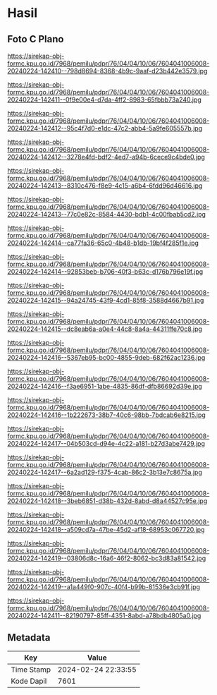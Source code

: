 # Hasil

## Foto C Plano

https://sirekap-obj-formc.kpu.go.id/7968/pemilu/pdpr/76/04/04/10/06/7604041006008-20240224-142410--798d8694-8368-4b9c-9aaf-d23b442e3579.jpg

https://sirekap-obj-formc.kpu.go.id/7968/pemilu/pdpr/76/04/04/10/06/7604041006008-20240224-142411--0f9e00e4-d7da-4ff2-8983-65fbbb73a240.jpg

https://sirekap-obj-formc.kpu.go.id/7968/pemilu/pdpr/76/04/04/10/06/7604041006008-20240224-142412--95c4f7d0-e1dc-47c2-abb4-5a9fe605557b.jpg

https://sirekap-obj-formc.kpu.go.id/7968/pemilu/pdpr/76/04/04/10/06/7604041006008-20240224-142412--3278e4fd-bdf2-4ed7-a94b-6cece9c4bde0.jpg

https://sirekap-obj-formc.kpu.go.id/7968/pemilu/pdpr/76/04/04/10/06/7604041006008-20240224-142413--8310c476-f8e9-4c15-a6b4-6fdd96d46616.jpg

https://sirekap-obj-formc.kpu.go.id/7968/pemilu/pdpr/76/04/04/10/06/7604041006008-20240224-142413--77c0e82c-8584-4430-bdb1-4c00fbab5cd2.jpg

https://sirekap-obj-formc.kpu.go.id/7968/pemilu/pdpr/76/04/04/10/06/7604041006008-20240224-142414--ca77fa36-65c0-4b48-b1db-19bf4f285f1e.jpg

https://sirekap-obj-formc.kpu.go.id/7968/pemilu/pdpr/76/04/04/10/06/7604041006008-20240224-142414--92853beb-b706-40f3-b63c-d176b796e19f.jpg

https://sirekap-obj-formc.kpu.go.id/7968/pemilu/pdpr/76/04/04/10/06/7604041006008-20240224-142415--94a24745-43f9-4cd1-85f8-3588d4667b91.jpg

https://sirekap-obj-formc.kpu.go.id/7968/pemilu/pdpr/76/04/04/10/06/7604041006008-20240224-142415--dc8eab6a-a0e4-44c8-8a4a-44311ffe70c8.jpg

https://sirekap-obj-formc.kpu.go.id/7968/pemilu/pdpr/76/04/04/10/06/7604041006008-20240224-142416--5367eb95-bc00-4855-9deb-682f62ac1236.jpg

https://sirekap-obj-formc.kpu.go.id/7968/pemilu/pdpr/76/04/04/10/06/7604041006008-20240224-142416--f3ae6951-1abe-4835-86df-dfb86692d39e.jpg

https://sirekap-obj-formc.kpu.go.id/7968/pemilu/pdpr/76/04/04/10/06/7604041006008-20240224-142416--1b222673-38b7-40c6-98bb-7bdcab6e8215.jpg

https://sirekap-obj-formc.kpu.go.id/7968/pemilu/pdpr/76/04/04/10/06/7604041006008-20240224-142417--04b503cd-d94e-4c22-a181-b27d3abe7429.jpg

https://sirekap-obj-formc.kpu.go.id/7968/pemilu/pdpr/76/04/04/10/06/7604041006008-20240224-142417--6a2ad129-f375-4cab-86c2-3b13e7c8675a.jpg

https://sirekap-obj-formc.kpu.go.id/7968/pemilu/pdpr/76/04/04/10/06/7604041006008-20240224-142418--3beb6851-d38b-432d-8abd-d8a44527c95e.jpg

https://sirekap-obj-formc.kpu.go.id/7968/pemilu/pdpr/76/04/04/10/06/7604041006008-20240224-142418--a509cd7a-47be-45d2-af18-68953c067720.jpg

https://sirekap-obj-formc.kpu.go.id/7968/pemilu/pdpr/76/04/04/10/06/7604041006008-20240224-142419--03806d8c-16a6-46f2-8062-bc3d83a81542.jpg

https://sirekap-obj-formc.kpu.go.id/7968/pemilu/pdpr/76/04/04/10/06/7604041006008-20240224-142419--a1a449f0-907c-40f4-b99b-81536e3cb91f.jpg

https://sirekap-obj-formc.kpu.go.id/7968/pemilu/pdpr/76/04/04/10/06/7604041006008-20240224-142411--82190797-85ff-4351-8abd-a78bdb4805a0.jpg


## Metadata

| Key        | Value               |
| ---------- | ------------------- |
| Time Stamp | 2024-02-24 22:33:55 |
| Kode Dapil | 7601                |



